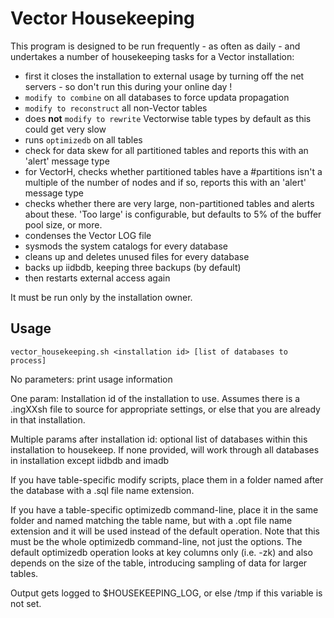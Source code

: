 # Vector Housekeeping

This program is designed to be run frequently - as often as daily - and undertakes a number of housekeeping tasks for a Vector installation: 

- first it closes the installation to external usage by turning off the net servers - so don't run this during your online day !
- `modify to combine` on all databases to force updata propagation
- `modify to reconstruct` all non-Vector tables
- does **not** `modify to rewrite` Vectorwise table types by default as this could get very slow
- runs `optimizedb` on all tables
- check for data skew for all partitioned tables and reports this with an 'alert' message type
- for VectorH, checks whether partitioned tables have a #partitions isn't a multiple of the number of nodes and if so, reports this with an 'alert' message type
- checks whether there are very large, non-partitioned tables and alerts about these. 'Too large' is configurable, but defaults to 5% of the buffer pool size, or more.
- condenses the Vector LOG file
- sysmods the system catalogs for every database
- cleans up and deletes unused files for every database
- backs up iidbdb, keeping three backups (by default)
- then restarts external access again

It must be run only by the installation owner.

## Usage
`vector_housekeeping.sh <installation id> [list of databases to process]`

No parameters: print usage information

One param: Installation id of the installation to use. Assumes there is a .ingXXsh file to source for appropriate settings, or else that you are already in that installation.

Multiple params after installation id: optional list of databases within this installation to housekeep. If none provided, will work through all databases in installation except iidbdb and imadb


If you have table-specific modify scripts, place them in a folder named after the 
database with a <tablename>.sql file name extension.

If you have a table-specific optimizedb command-line, place it in the same folder and named matching the table name, but with a .opt file name extension and it will be used instead of the default operation.
Note that this must be the whole optimizedb command-line, not just the options.
The default optimizedb operation looks at key columns only (i.e. -zk) and also depends on the size of the table, introducing sampling of data for larger tables.

Output gets logged to $HOUSEKEEPING_LOG, or else /tmp if this variable is not set.
